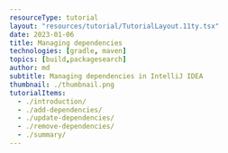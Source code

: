 ```yaml
---
resourceType: tutorial
layout: "resources/tutorial/TutorialLayout.11ty.tsx"
date: 2023-01-06
title: Managing dependencies
technologies: [gradle, maven]
topics: [build,packagesearch]
author: md
subtitle: Managing dependencies in IntelliJ IDEA
thumbnail: ./thumbnail.png
tutorialItems:
  - ./introduction/
  - ./add-dependencies/
  - ./update-dependencies/
  - ./remove-dependencies/
  - ./summary/
---
```



